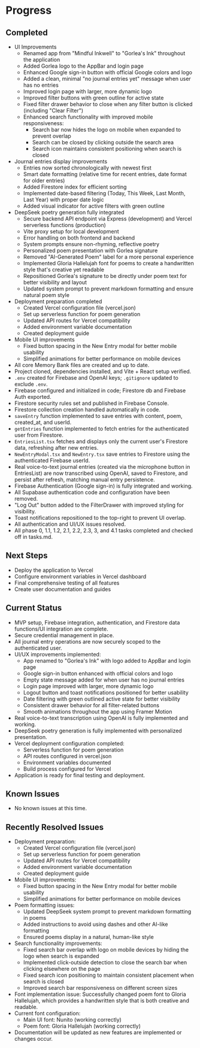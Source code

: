 # Progress

## Completed

- UI Improvements
  - Renamed app from "Mindful Inkwell" to "Gorlea's Ink" throughout the application
  - Added Gorlea logo to the AppBar and login page
  - Enhanced Google sign-in button with official Google colors and logo
  - Added a clean, minimal "no journal entries yet" message when user has no entries
  - Improved login page with larger, more dynamic logo
  - Improved filter buttons with green outline for active state
  - Fixed filter drawer behavior to close when any filter button is clicked (including "Clear Filter")
  - Enhanced search functionality with improved mobile responsiveness:
    - Search bar now hides the logo on mobile when expanded to prevent overlap
    - Search can be closed by clicking outside the search area
    - Search icon maintains consistent positioning when search is closed
- Journal entries display improvements
  - Entries now sorted chronologically with newest first
  - Smart date formatting (relative time for recent entries, date format for older entries)
  - Added Firestore index for efficient sorting
  - Implemented date-based filtering (Today, This Week, Last Month, Last Year) with proper date logic
  - Added visual indicator for active filters with green outline
- DeepSeek poetry generation fully integrated
  - Secure backend API endpoint via Express (development) and Vercel serverless functions (production)
  - Vite proxy setup for local development
  - Error handling on both frontend and backend
  - System prompts ensure non-rhyming, reflective poetry
  - Personalized poem presentation with Gorlea signature
  - Removed "AI-Generated Poem" label for a more personal experience
  - Implemented Gloria Hallelujah font for poems to create a handwritten style that's creative yet readable
  - Repositioned Gorlea's signature to be directly under poem text for better visibility and layout
  - Updated system prompt to prevent markdown formatting and ensure natural poem style
- Deployment preparation completed
  - Created Vercel configuration file (vercel.json)
  - Set up serverless function for poem generation
  - Updated API routes for Vercel compatibility
  - Added environment variable documentation
  - Created deployment guide
- Mobile UI improvements
  - Fixed button spacing in the New Entry modal for better mobile usability
  - Simplified animations for better performance on mobile devices
- All core Memory Bank files are created and up to date.
- Project cloned, dependencies installed, and Vite + React setup verified.
- `.env` created for Firebase and OpenAI keys; `.gitignore` updated to exclude `.env`.
- Firebase configured and initialized in code; Firestore db and Firebase Auth exported.
- Firestore security rules set and published in Firebase Console.
- Firestore collection creation handled automatically in code.
- `saveEntry` function implemented to save entries with content, poem, created_at, and userId.
- `getEntries` function implemented to fetch entries for the authenticated user from Firestore.
- `EntriesList.tsx` fetches and displays only the current user's Firestore data, refreshing after new entries.
- `NewEntryModal.tsx` and `NewEntry.tsx` save entries to Firestore using the authenticated Firebase userId.
- Real voice-to-text journal entries (created via the microphone button in EntriesList) are now transcribed using OpenAI, saved to Firestore, and persist after refresh, matching manual entry persistence.
- Firebase Authentication (Google sign-in) is fully integrated and working.
- All Supabase authentication code and configuration have been removed.
- "Log Out" button added to the FilterDrawer with improved styling for visibility.
- Toast notifications repositioned to the top-right to prevent UI overlap.
- All authentication and UI/UX issues resolved.
- All phase 0, 1.1, 1.2, 2.1, 2.2, 2.3, 3, and 4.1 tasks completed and checked off in tasks.md.

## Next Steps

- Deploy the application to Vercel
- Configure environment variables in Vercel dashboard
- Final comprehensive testing of all features
- Create user documentation and guides

## Current Status

- MVP setup, Firebase integration, authentication, and Firestore data functions/UI integration are complete.
- Secure credential management in place.
- All journal entry operations are now securely scoped to the authenticated user.
- UI/UX improvements implemented:
  - App renamed to "Gorlea's Ink" with logo added to AppBar and login page
  - Google sign-in button enhanced with official colors and logo
  - Empty state message added for when user has no journal entries
  - Login page improved with larger, more dynamic logo
  - Logout button and toast notifications positioned for better usability
  - Date filtering with green outlined active state for better visibility
  - Consistent drawer behavior for all filter-related buttons
  - Smooth animations throughout the app using Framer Motion
- Real voice-to-text transcription using OpenAI is fully implemented and working.
- DeepSeek poetry generation is fully implemented with personalized presentation.
- Vercel deployment configuration completed:
  - Serverless function for poem generation
  - API routes configured in vercel.json
  - Environment variables documented
  - Build process configured for Vercel
- Application is ready for final testing and deployment.

## Known Issues

- No known issues at this time.

## Recently Resolved Issues

- Deployment preparation:
  - Created Vercel configuration file (vercel.json)
  - Set up serverless function for poem generation
  - Updated API routes for Vercel compatibility
  - Added environment variable documentation
  - Created deployment guide
- Mobile UI improvements:
  - Fixed button spacing in the New Entry modal for better mobile usability
  - Simplified animations for better performance on mobile devices
- Poem formatting issues:
  - Updated DeepSeek system prompt to prevent markdown formatting in poems
  - Added instructions to avoid using dashes and other AI-like formatting
  - Ensured poems display in a natural, human-like style
- Search functionality improvements:
  - Fixed search bar overlap with logo on mobile devices by hiding the logo when search is expanded
  - Implemented click-outside detection to close the search bar when clicking elsewhere on the page
  - Fixed search icon positioning to maintain consistent placement when search is closed
  - Improved search bar responsiveness on different screen sizes
- Font implementation issue: Successfully changed poem font to Gloria Hallelujah, which provides a handwritten style that is both creative and readable.
- Current font configuration:
  - Main UI font: Nunito (working correctly)
  - Poem font: Gloria Hallelujah (working correctly)
- Documentation will be updated as new features are implemented or changes occur.
